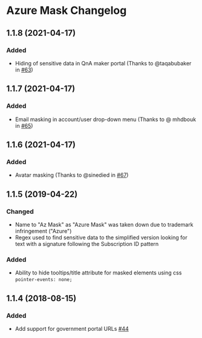 # Azure Mask Changelog

## 1.1.8 (2021-04-17)
### Added
- Hiding of sensitive data in QnA maker portal (Thanks to @taqabubaker in [#63](https://github.com/clarkio/azure-mask/pull/63))

## 1.1.7 (2021-04-17)
### Added
- Email masking in account/user drop-down menu (Thanks to @
mhdbouk in [#65](https://github.com/clarkio/azure-mask/pull/65))

## 1.1.6 (2021-04-17)
### Added
- Avatar masking (Thanks to @sinedied in [#67](https://github.com/clarkio/azure-mask/pull/67))

## 1.1.5 (2019-04-22)
### Changed
- Name to "Az Mask" as "Azure Mask" was taken down due to trademark infringement ("Azure")
- Regex used to find sensitive data to the simplified version looking for text with a signature following the Subscription ID pattern

### Added
- Ability to hide tooltips/title attribute for masked elements using css `pointer-events: none;`

<a name="1.1.4"></a>

## 1.1.4 (2018-08-15)

### Added

- Add support for government portal URLs [#44](https://github.com/clarkio/azure-mask/pull/44)

